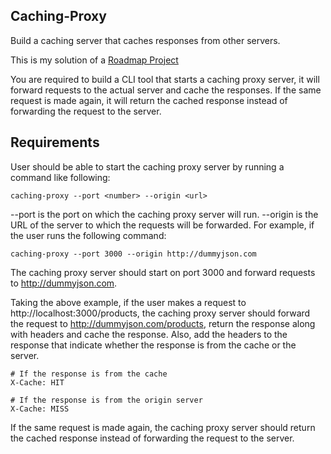 ## Caching-Proxy

Build a caching server that caches responses from other servers.

This is my solution of a [Roadmap Project](https://roadmap.sh/projects/caching-server)

You are required to build a CLI tool that starts a caching proxy server, it will forward requests to the actual server and cache the responses. If the same request is made again, it will return the cached response instead of forwarding the request to the server.

## Requirements
User should be able to start the caching proxy server by running a command like following:

```
caching-proxy --port <number> --origin <url>
```

--port is the port on which the caching proxy server will run.
--origin is the URL of the server to which the requests will be forwarded.
For example, if the user runs the following command:

```
caching-proxy --port 3000 --origin http://dummyjson.com
```

The caching proxy server should start on port 3000 and forward requests to http://dummyjson.com.

Taking the above example, if the user makes a request to http://localhost:3000/products, the caching proxy server should forward the request to http://dummyjson.com/products, return the response along with headers and cache the response. Also, add the headers to the response that indicate whether the response is from the cache or the server.

```
# If the response is from the cache
X-Cache: HIT

# If the response is from the origin server
X-Cache: MISS
```

If the same request is made again, the caching proxy server should return the cached response instead of forwarding the request to the server.
